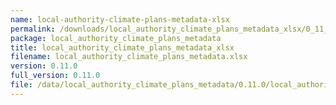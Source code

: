 ```yaml
---
name: local-authority-climate-plans-metadata-xlsx
permalink: /downloads/local_authority_climate_plans_metadata_xlsx/0_11_0
package: local_authority_climate_plans_metadata
title: local_authority_climate_plans_metadata_xlsx
filename: local_authority_climate_plans_metadata.xlsx
version: 0.11.0
full_version: 0.11.0
file: /data/local_authority_climate_plans_metadata/0.11.0/local_authority_climate_plans_metadata.xlsx
---
```

